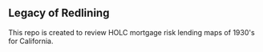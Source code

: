 
## Legacy of Redlining

This repo is created to review HOLC mortgage risk lending maps of 1930's for California.
